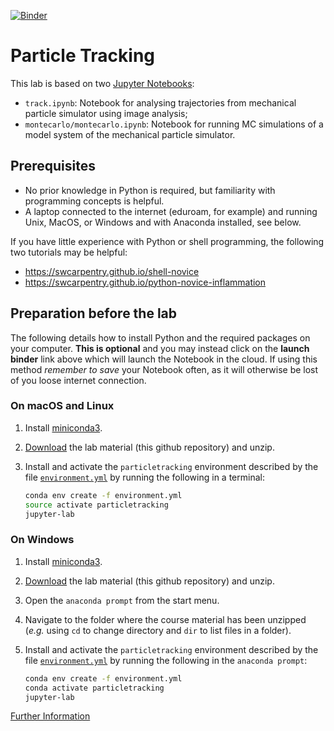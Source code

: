 [![Binder](https://mybinder.org/badge_logo.svg)](https://mybinder.org/v2/gh/mlund/particletracking/HEAD)

# Particle Tracking

This lab is based on two [Jupyter Notebooks](http://jupyter.org):
- `track.ipynb`: Notebook for analysing trajectories from mechanical particle simulator using image analysis;
- `montecarlo/montecarlo.ipynb`: Notebook for running MC simulations of a model system of the mechanical particle simulator.

## Prerequisites

- No prior knowledge in Python is required, but familiarity with programming concepts is helpful.
- A laptop connected to the internet (eduroam, for example) and running Unix, MacOS, or Windows and with Anaconda installed, see below.

If you have little experience with Python or shell programming, the following two tutorials may be helpful:

- https://swcarpentry.github.io/shell-novice
- https://swcarpentry.github.io/python-novice-inflammation

## Preparation before the lab

The following details how to install Python and the required packages on your
computer.
**This is optional** and you may instead click on the **launch binder** link above which
will launch the Notebook in the cloud. If using this method _remember to save_ your Notebook
often, as it will otherwise be lost of you loose internet connection.

### On macOS and Linux

1. Install [miniconda3](https://conda.io/miniconda.html).
2. [Download](https://github.com/mlund/particletracking/archive/master.zip) the lab material
   (this github repository) and unzip.
3. Install and activate the `particletracking` environment described by the file [`environment.yml`](/environment.yml)
   by running the following in a terminal:

   ```bash
   conda env create -f environment.yml
   source activate particletracking
   jupyter-lab
   ```
### On Windows
1. Install [miniconda3](https://conda.io/miniconda.html).
2. [Download](https://github.com/mlund/particletracking/archive/master.zip) the lab material (this github repository)
   and unzip.
3. Open the `anaconda prompt` from the start menu.
4. Navigate to the folder where the course material has been unzipped (_e.g._ using `cd` to change directory
   and `dir` to list files in a folder).
5. Install and activate the `particletracking` environment described by the file [`environment.yml`](/environment.yml)
   by running the following in the `anaconda prompt`:

   ```bash
   conda env create -f environment.yml
   conda activate particletracking
   jupyter-lab
   ```
[Further Information](https://conda.io/docs/user-guide/tasks/manage-environments.html#creating-an-environment-from-an-environment-yml-file)

